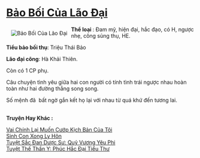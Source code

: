 <a href="https://utruyen.com/bao-boi-cua-lao-dai/17664/" title="Bảo Bối Của Lão Đại"><h1>Bảo Bối Của Lão Đại</h1></a><div style="display:table"><img align="right" style="float: left; padding: 10px;" src="https://utruyen.com/images/story/200x260/bao-boi-cua-lao-dai.jpg" alt="Bảo Bối Của Lão Đại"><b>Thể loại </b>: Đam mỹ, hiện đại, hắc đạo, có H, ngược nhẹ, công sủng thụ, HE.<p></p><b>Tiểu bảo bối thụ</b>: Triệu Thái Bảo<p></p><b>Lão đại công</b>: Hà Khải Thiên.<p></p>Còn có 1 CP phụ.<p></p>Câu chuyện tình yêu giữa hai con người có tính tình trái ngược nhau hoàn toàn như hai đường thẳng song song.<p></p>Số mệnh đã  bất ngờ gắn kết họ lại với nhau từ quá khứ đến tương lai.</div><p><br><b>Truyện Hay Khác :</b></p><a href="https://utruyen.com/vai-chinh-lai-muon-cuop-kich-ban-cua-toi/19141/" alt="Vai Chính Lại Muốn Cướp Kịch Bản Của Tôi">Vai Chính Lại Muốn Cướp Kịch Bản Của Tôi</a><br/><a href="https://github.com/quanluxury/truyenhot/tree/master/truyenhay/17903/" alt="Sinh Con Xong Ly Hôn">Sinh Con Xong Ly Hôn</a><br/><a href="https://github.com/quanluxury/truyenhot/tree/master/truyenhay/15078/" alt="Tuyệt Sắc Đan Dược Sư: Quỷ Vương Yêu Phi">Tuyệt Sắc Đan Dược Sư: Quỷ Vương Yêu Phi</a><br/><a href="https://github.com/quanluxury/truyenhot/tree/master/truyenhay/16315/" alt="Tuyệt Thế Thần Y: Phúc Hắc Đại Tiểu Thư">Tuyệt Thế Thần Y: Phúc Hắc Đại Tiểu Thư</a><br/>